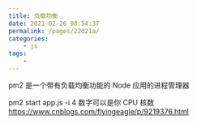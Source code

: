 ```yaml
---
title: 负载均衡
date: 2021-02-26 08:54:37
permalink: /pages/22d21a/
categories:
    - js
tags:
    -
---
```


pm2 是一个带有负载均衡功能的 Node 应用的进程管理器

pm2 start app.js -i 4 数字可以是你 CPU 核数 
https://www.cnblogs.com/flyingeagle/p/9219376.html
